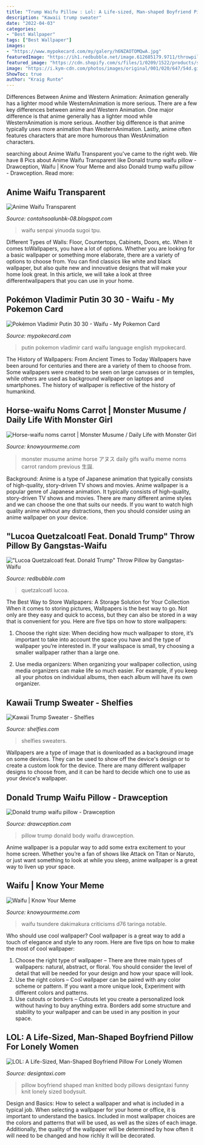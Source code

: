 ```yaml
---
title: "Trump Waifu Pillow : Lol: A Life-sized, Man-shaped Boyfriend Pillow For Lonely Women"
description: "Kawaii trump sweater"
date: "2022-04-03"
categories:
- "Best Wallpaper"
tags: ["Best Wallpaper"]
images:
- "https://www.mypokecard.com/my/galery/h6NZAOTOMQwA.jpg"
featuredImage: "https://ih1.redbubble.net/image.612685179.9711/throwpillow,detail,750x1000-bg,f8f8f8.u1.jpg"
featured_image: "https://cdn.shopify.com/s/files/1/0209/1522/products/sweaters-kawaii-trump-sweater-2_1024x1024.jpg?v=1551913373"
image: "https://i.kym-cdn.com/photos/images/original/001/020/647/54d.gif"
ShowToc: true
author: "Kraig Runte"
---
```



Differences Between Anime and Western Animation: Animation generally has a lighter mood while WesternAnimation is more serious.
There are a few key differences between anime and Western Animation. One major difference is that anime generally has a lighter mood while WesternAnimation is more serious. Another big difference is that anime typically uses more animation than WesternAnimation. Lastly, anime often features characters that are more humorous than WestAnimation characters.

	

		
searching about Anime Waifu Transparent you've came to the right web. We have 8 Pics about Anime Waifu Transparent like Donald trump waifu pillow - Drawception, Waifu | Know Your Meme and also Donald trump waifu pillow - Drawception. Read more:
		
    
## Anime Waifu Transparent

<img loading=lazy src="https://ae01.alicdn.com/kf/HTB1IXoPUiLaK1RjSZFxq6ymPFXax/Yinuoda-Sugoi-Senpai-Anime-Waifu-Transparent-TPU-Soft-Silicone-Phone-Cover-for-iPhone-X-XS-MAX.jpg_q50.jpg" onerror="this.onerror=null;this.src='https://tse3.mm.bing.net/th?id=OIP.JMPxcNphGWKqnUmiO0MpaQHaHa&amp;pid=15.1';" alt="Anime Waifu Transparent">

_Source: contohsoalunbk-08.blogspot.com_

>waifu senpai yinuoda sugoi tpu. 

	

Different Types of Walls: Floor, Countertops, Cabinets, Doors, etc.
When it comes toWallpapers, you have a lot of options. Whether you are looking for a basic wallpaper or something more elaborate, there are a variety of options to choose from. You can find classics like white and black wallpaper, but also quite new and innovative designs that will make your home look great. In this article, we will take a look at three differentwallpapers that you can use in your home.

    
## Pokémon Vladimir Putin 30 30 - Waifu - My Pokemon Card

<img loading=lazy src="https://www.mypokecard.com/my/galery/h6NZAOTOMQwA.jpg" onerror="this.onerror=null;this.src='https://tse3.mm.bing.net/th?id=OIP.f5oW77DzSb3Af8eKUVejRAAAAA&amp;pid=15.1';" alt="Pokémon Vladimir Putin 30 30 - Waifu - My Pokemon Card">

_Source: mypokecard.com_

>putin pokemon vladimir card waifu language english mypokecard. 

	

The History of Wallpapers: From Ancient Times to Today
Wallpapers have been around for centuries and there are a variety of them to choose from. Some wallpapers were created to be seen on large canvases or in temples, while others are used as background wallpaper on laptops and smartphones. The history of wallpaper is reflective of the history of humankind.

    
## Horse-waifu Noms Carrot | Monster Musume / Daily Life With Monster Girl

<img loading=lazy src="https://i.kym-cdn.com/photos/images/original/001/020/647/54d.gif" onerror="this.onerror=null;this.src='https://tse4.mm.bing.net/th?id=OIP.qpvJqUmJx9_CFxIxIsEXEQHaEK&amp;pid=15.1';" alt="Horse-waifu noms carrot | Monster Musume / Daily Life with Monster Girl">

_Source: knowyourmeme.com_

>monster musume anime horse アヌス daily gifs waifu meme noms carrot random previous 生誕. 

	

Background: Anime is a type of Japanese animation that typically consists of high-quality, story-driven TV shows and movies.
Anime wallpaper is a popular genre of Japanese animation. It typically consists of high-quality, story-driven TV shows and movies. There are many different anime styles and we can choose the one that suits our needs. If you want to watch high quality anime without any distractions, then you should consider using an anime wallpaper on your device.

    
## &quot;Lucoa Quetzalcoatl Feat. Donald Trump&quot; Throw Pillow By Gangstas-Waifu

<img loading=lazy src="https://ih1.redbubble.net/image.612685179.9711/throwpillow,detail,750x1000-bg,f8f8f8.u1.jpg" onerror="this.onerror=null;this.src='https://tse4.mm.bing.net/th?id=OIP.ebXjsRedMieMWxpufLChuQHaJ4&amp;pid=15.1';" alt="&quot;Lucoa Quetzalcoatl feat. Donald Trump&quot; Throw Pillow by Gangstas-Waifu">

_Source: redbubble.com_

>quetzalcoatl lucoa. 

	

The Best Way to Store Wallpapers: A Storage Solution for Your Collection
When it comes to storing pictures, Wallpapers is the best way to go. Not only are they easy and quick to access, but they can also be stored in a way that is convenient for you. Here are five tips on how to store wallpapers:
1) Choose the right size: When deciding how much wallpaper to store, it’s important to take into account the space you have and the type of wallpaper you’re interested in. If your wallspace is small, try choosing a smaller wallpaper rather than a large one.

2) Use media organizers: When organizing your wallpaper collection, using media organizers can make life so much easier. For example, if you keep all your photos on individual albums, then each album will have its own organizer.

    
## Kawaii Trump Sweater - Shelfies

<img loading=lazy src="https://cdn.shopify.com/s/files/1/0209/1522/products/sweaters-kawaii-trump-sweater-2_1024x1024.jpg?v=1551913373" onerror="this.onerror=null;this.src='https://tse2.mm.bing.net/th?id=OIP.kIlKx8WD-8AX2xaJRzkGYAHaHa&amp;pid=15.1';" alt="Kawaii Trump Sweater - Shelfies">

_Source: shelfies.com_

>shelfies sweaters. 

	

Wallpapers are a type of image that is downloaded as a background image on some devices. They can be used to show off the device's design or to create a custom look for the device. There are many different wallpaper designs to choose from, and it can be hard to decide which one to use as your device's wallpaper.

    
## Donald Trump Waifu Pillow - Drawception

<img loading=lazy src="https://cdn.drawception.com/images/panels/2016/11-10/Ot5rckSaYq-6.png" onerror="this.onerror=null;this.src='https://tse3.mm.bing.net/th?id=OIP.D_-Y3gNuqkmXMdqRKc9sjwAAAA&amp;pid=15.1';" alt="Donald trump waifu pillow - Drawception">

_Source: drawception.com_

>pillow trump donald body waifu drawception. 

	

Anime wallpaper is a popular way to add some extra excitement to your home screen. Whether you’re a fan of shows like Attack on Titan or Naruto, or just want something to look at while you sleep, anime wallpaper is a great way to liven up your space.

    
## Waifu | Know Your Meme

<img loading=lazy src="http://i1.kym-cdn.com/photos/images/newsfeed/000/240/558/d76.jpg" onerror="this.onerror=null;this.src='https://tse2.mm.bing.net/th?id=OIP.jGWJXY-O__aJHPDf0kiq7gHaE9&amp;pid=15.1';" alt="Waifu | Know Your Meme">

_Source: knowyourmeme.com_

>waifu tsundere dakimakura criticisms d76 taringa notable. 

	

Who should use cool wallpaper?
Cool wallpaper is a great way to add a touch of elegance and style to any room. Here are five tips on how to make the most of cool wallpaper: 
1) Choose the right type of wallpaper – There are three main types of wallpapers: natural, abstract, or floral. You should consider the level of detail that will be needed for your design and how your space will look. 
2) Use the right colors – Cool wallpaper can be paired with any color scheme or pattern. If you want a more unique look, Experiment with different colors and patterns. 
3) Use cutouts or borders – Cutouts let you create a personalized look without having to buy anything extra. Borders add some structure and stability to your wallpaper and can be used in any position in your space.

    
## LOL: A Life-Sized, Man-Shaped Boyfriend Pillow For Lonely Women

<img loading=lazy src="http://editorial.designtaxi.com/news-boyfriend2204/3.png" onerror="this.onerror=null;this.src='https://tse3.mm.bing.net/th?id=OIP.1DkgLTxQXEQGjKtJ2YhemwEsDI&amp;pid=15.1';" alt="LOL: A Life-Sized, Man-Shaped Boyfriend Pillow For Lonely Women">

_Source: designtaxi.com_

>pillow boyfriend shaped man knitted body pillows designtaxi funny knit lonely sized bodysuit. 

	

Design and Basics: How to select a wallpaper and what is included in a typical job.
When selecting a wallpaper for your home or office, it is important to understand the basics. Included in most wallpaper choices are the colors and patterns that will be used, as well as the sizes of each image. Additionally, the quality of the wallpaper will be determined by how often it will need to be changed and how richly it will be decorated.

